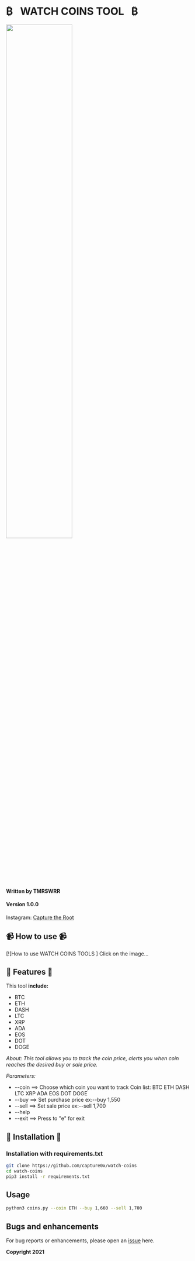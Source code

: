 # &#8383;     &nbsp;       WATCH COINS TOOL     &nbsp; &#8383;

<img src="https://i.imgur.com/qInUsuV.png" width="60%"></img>


#### Written by TMRSWRR
#### Version 1.0.0

Instagram: [Capture the Root](https://www.instagram.com/capturetheroot/)


## 📹 How to use 📹
[![How to use WATCH COINS TOOLS ]
Click on the image...


## 🧰  Features  🧰
This tool **include:**
+ BTC 
+ ETH 
+ DASH 
+ LTC 
+ XRP 
+ ADA 
+ EOS 
+ DOT 
+ DOGE 

*About: This tool allows you to track the coin price,*
*alerts you when coin reaches the desired buy or sale price.*
                                        
*Parameters:*

+ --coin ==> Choose which coin you want to track
    Coin list:  BTC ETH DASH LTC XRP ADA EOS DOT DOGE 
+ --buy  ==> Set purchase price
       ex:--buy 1,550
+ --sell ==> Set sale price
       ex:--sell 1,700
+ --help
+ --exit ==> Press to "e" for exit

## 📀 Installation 📀
### Installation with requirements.txt


```bash
git clone https://github.com/capture0x/watch-coins
cd watch-coins
pip3 install -r requirements.txt
```
## Usage

```bash
python3 coins.py --coin ETH --buy 1,660 --sell 1,700

```



## Bugs and enhancements

For bug reports or enhancements, please open an [issue](https://github.com/capture0x/watch-coins/issues) here.


**Copyright 2021**
